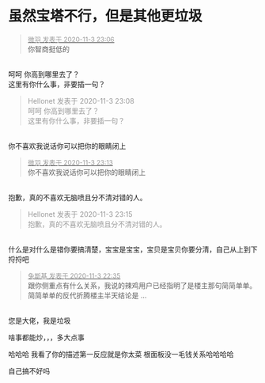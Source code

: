 # 虽然宝塔不行，但是其他更垃圾


<div class="quote"><blockquote><font size="2"><a href="https://www.hostloc.com/forum.php?mod=redirect&amp;goto=findpost&amp;pid=9398898&amp;ptid=762030" target="_blank"><font color="#999999">微羽 发表于 2020-11-3 23:06</font></a></font><br />
你智商挺低的</blockquote></div><br />
呵呵 你高到哪里去了？<br />
这里有你什么事，非要插一句？

<div class="quote"><blockquote><font color="#999999">Hellonet 发表于 2020-11-3 23:08</font><br />
<font color="#999999">呵呵 你高到哪里去了？<br />
这里有你什么事，非要插一句？</font></blockquote></div><br />
你不喜欢我说话你可以把你的眼睛闭上

<div class="quote"><blockquote><font size="2"><a href="https://www.hostloc.com/forum.php?mod=redirect&amp;goto=findpost&amp;pid=9398927&amp;ptid=762030" target="_blank"><font color="#999999">微羽 发表于 2020-11-3 23:13</font></a></font><br />
你不喜欢我说话你可以把你的眼睛闭上</blockquote></div><br />
抱歉，真的不喜欢无脑喷且分不清对错的人。<br />


<div class="quote"><blockquote><font color="#999999">Hellonet 发表于 2020-11-3 23:15</font><br />
<font color="#999999">抱歉，真的不喜欢无脑喷且分不清对错的人。</font></blockquote></div><br />
什么是对什么是错你要搞清楚，宝宝是宝宝，宝贝是宝贝你要分清，自己从上到下捋捋吧

<div class="quote"><blockquote><font size="2"><a href="https://www.hostloc.com/forum.php?mod=redirect&amp;goto=findpost&amp;pid=9398771&amp;ptid=762030" target="_blank"><font color="#999999">兔斯基 发表于 2020-11-3 22:35</font></a></font><br />
跟你侧重点有什么关系，我说的辣鸡用户已经指明了是楼主那句简简单单。简简单单的反代折腾楼主半天结论是 ...</blockquote></div><br />
您是大佬，我是垃圾

啥事都能炒，，，多大点事

哈哈哈 我看了你的描述第一反应就是你太菜 根面板没一毛钱关系哈哈哈哈

自己搞不好吗
